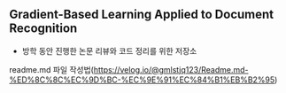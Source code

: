 ## Gradient-Based Learning Applied to Document Recognition
+ 방학 동안 진행한 논문 리뷰와 코드 정리를 위한 저장소





readme.md 파일 작성법(https://velog.io/@gmlstjq123/Readme.md-%ED%8C%8C%EC%9D%BC-%EC%9E%91%EC%84%B1%EB%B2%95)

